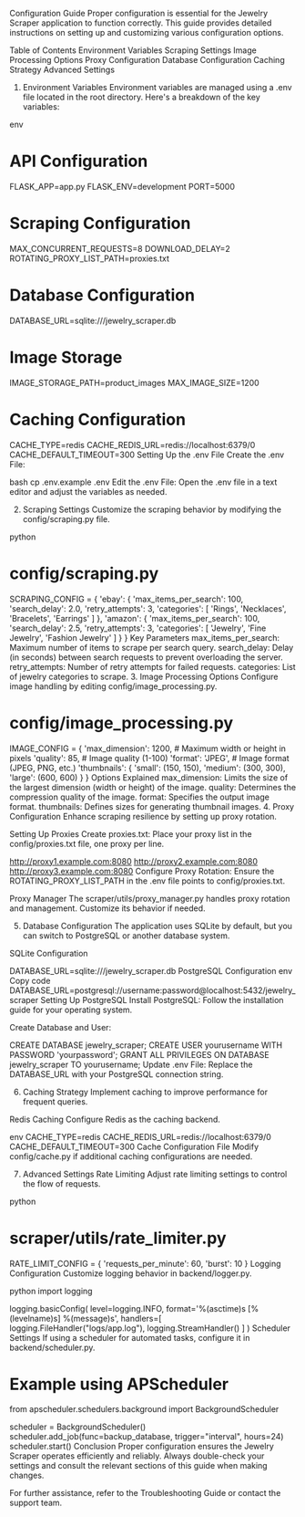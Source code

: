 

Configuration Guide
Proper configuration is essential for the Jewelry Scraper application to function correctly. This guide provides detailed instructions on setting up and customizing various configuration options.

Table of Contents
Environment Variables
Scraping Settings
Image Processing Options
Proxy Configuration
Database Configuration
Caching Strategy
Advanced Settings
1. Environment Variables
Environment variables are managed using a .env file located in the root directory. Here's a breakdown of the key variables:

env
# API Configuration
FLASK_APP=app.py
FLASK_ENV=development
PORT=5000

# Scraping Configuration
MAX_CONCURRENT_REQUESTS=8
DOWNLOAD_DELAY=2
ROTATING_PROXY_LIST_PATH=proxies.txt

# Database Configuration
DATABASE_URL=sqlite:///jewelry_scraper.db

# Image Storage
IMAGE_STORAGE_PATH=product_images
MAX_IMAGE_SIZE=1200

# Caching Configuration
CACHE_TYPE=redis
CACHE_REDIS_URL=redis://localhost:6379/0
CACHE_DEFAULT_TIMEOUT=300
Setting Up the .env File
Create the .env File:

bash
cp .env.example .env
Edit the .env File: Open the .env file in a text editor and adjust the variables as needed.

2. Scraping Settings
Customize the scraping behavior by modifying the config/scraping.py file.

python
# config/scraping.py

SCRAPING_CONFIG = {
    'ebay': {
        'max_items_per_search': 100,
        'search_delay': 2.0,
        'retry_attempts': 3,
        'categories': [
            'Rings',
            'Necklaces',
            'Bracelets',
            'Earrings'
        ]
    },
    'amazon': {
        'max_items_per_search': 100,
        'search_delay': 2.5,
        'retry_attempts': 3,
        'categories': [
            'Jewelry',
            'Fine Jewelry',
            'Fashion Jewelry'
        ]
    }
}
Key Parameters
max_items_per_search: Maximum number of items to scrape per search query.
search_delay: Delay (in seconds) between search requests to prevent overloading the server.
retry_attempts: Number of retry attempts for failed requests.
categories: List of jewelry categories to scrape.
3. Image Processing Options
Configure image handling by editing config/image_processing.py.


# config/image_processing.py

IMAGE_CONFIG = {
    'max_dimension': 1200,        # Maximum width or height in pixels
    'quality': 85,                 # Image quality (1-100)
    'format': 'JPEG',              # Image format (JPEG, PNG, etc.)
    'thumbnails': {
        'small': (150, 150),
        'medium': (300, 300),
        'large': (600, 600)
    }
}
Options Explained
max_dimension: Limits the size of the largest dimension (width or height) of the image.
quality: Determines the compression quality of the image.
format: Specifies the output image format.
thumbnails: Defines sizes for generating thumbnail images.
4. Proxy Configuration
Enhance scraping resilience by setting up proxy rotation.

Setting Up Proxies
Create proxies.txt: Place your proxy list in the config/proxies.txt file, one proxy per line.


http://proxy1.example.com:8080
http://proxy2.example.com:8080
http://proxy3.example.com:8080
Configure Proxy Rotation: Ensure the ROTATING_PROXY_LIST_PATH in the .env file points to config/proxies.txt.

Proxy Manager
The scraper/utils/proxy_manager.py handles proxy rotation and management. Customize its behavior if needed.

5. Database Configuration
The application uses SQLite by default, but you can switch to PostgreSQL or another database system.

SQLite Configuration

DATABASE_URL=sqlite:///jewelry_scraper.db
PostgreSQL Configuration
env
Copy code
DATABASE_URL=postgresql://username:password@localhost:5432/jewelry_scraper
Setting Up PostgreSQL
Install PostgreSQL: Follow the installation guide for your operating system.

Create Database and User:

CREATE DATABASE jewelry_scraper;
CREATE USER yourusername WITH PASSWORD 'yourpassword';
GRANT ALL PRIVILEGES ON DATABASE jewelry_scraper TO yourusername;
Update .env File: Replace the DATABASE_URL with your PostgreSQL connection string.

6. Caching Strategy
Implement caching to improve performance for frequent queries.

Redis Caching
Configure Redis as the caching backend.

env
CACHE_TYPE=redis
CACHE_REDIS_URL=redis://localhost:6379/0
CACHE_DEFAULT_TIMEOUT=300
Cache Configuration File
Modify config/cache.py if additional caching configurations are needed.

7. Advanced Settings
Rate Limiting
Adjust rate limiting settings to control the flow of requests.

python
# scraper/utils/rate_limiter.py

RATE_LIMIT_CONFIG = {
    'requests_per_minute': 60,
    'burst': 10
}
Logging Configuration
Customize logging behavior in backend/logger.py.

python
import logging

logging.basicConfig(
    level=logging.INFO,
    format='%(asctime)s [%(levelname)s] %(message)s',
    handlers=[
        logging.FileHandler("logs/app.log"),
        logging.StreamHandler()
    ]
)
Scheduler Settings
If using a scheduler for automated tasks, configure it in backend/scheduler.py.


# Example using APScheduler

from apscheduler.schedulers.background import BackgroundScheduler

scheduler = BackgroundScheduler()
scheduler.add_job(func=backup_database, trigger="interval", hours=24)
scheduler.start()
Conclusion
Proper configuration ensures the Jewelry Scraper operates efficiently and reliably. Always double-check your settings and consult the relevant sections of this guide when making changes.

For further assistance, refer to the Troubleshooting Guide or contact the support team. 
